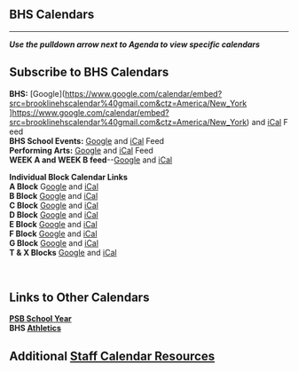 BHS Calendars
-------------

* * *

___Use the pulldown arrow next to Agenda to view specific calendars___

Subscribe to BHS Calendars
--------------------------

**BHS:** [Google](https://www.google.com/calendar/embed?src=brooklinehscalendar%40gmail.com&ctz=America/New_York ]https://www.google.com/calendar/embed?src=brooklinehscalendar%40gmail.com&ctz=America/New_York) and [iCal](https://www.google.com/calendar/ical/brooklinehscalendar%40gmail.com/public/basic.ics) Feed  
**BHS School Events:** [Google](https://www.google.com/calendar/embed?src=os34jv0lhlupfht6a740mj57cg%40group.calendar.google.com&ctz=America/New_York) and [iCal](https://calendar.google.com/calendar/ical/os34jv0lhlupfht6a740mj57cg%40group.calendar.google.com/public/basic.ics) Feed  
**Performing Arts:** [Google](https://www.google.com/calendar/embed?src=r7bp0pdrks9d1doq17q9qpkct4%40group.calendar.google.com&ctz=America/New_York) and [iCal](https://www.google.com/calendar/ical/r7bp0pdrks9d1doq17q9qpkct4%40group.calendar.google.com/public/basic.ics) Feed  
**WEEK A and WEEK B feed**\--[Google](https://calendar.google.com/calendar/embed?src=psbma.org_nd9ofrk7jn48r1p4pav0liiato%40group.calendar.google.com&ctz=America%2FNew_York) and [iCal](https://calendar.google.com/calendar/ical/psbma.org_nd9ofrk7jn48r1p4pav0liiato%40group.calendar.google.com/public/basic.ics)  

**Individual Block Calendar Links**  
**A Block** G[oogle](https://www.google.com/calendar/embed?src=5frdrds60j1ht155qmejinujt0%40group.calendar.google.com&ctz=America/New_York) and [iCal](https://www.google.com/calendar/ical/5frdrds60j1ht155qmejinujt0%40group.calendar.google.com/public/basic.ics)  
**B Block** [Google](https://www.google.com/calendar/embed?src=dl4puu3ndpl51k1vr7b8fc1n7o%40group.calendar.google.com&ctz=America/New_York) and [iCal](https://www.google.com/calendar/ical/dl4puu3ndpl51k1vr7b8fc1n7o%40group.calendar.google.com/public/basic.ics)  
**C Block** [G](https://www.google.com/calendar/embed?src=sbcvnne6kualnj693jeqvdrf80%40group.calendar.google.com&ctz=America/New_York)[oogle](https://www.google.com/calendar/embed?src=sbcvnne6kualnj693jeqvdrf80%40group.calendar.google.com&ctz=America/New_York) and [iCal](https://www.google.com/calendar/ical/sbcvnne6kualnj693jeqvdrf80%40group.calendar.google.com/public/basic.ics)  
**D Block** [G](https://www.google.com/calendar/embed?src=64jd124ksdfcu2j9upfoaat328%40group.calendar.google.com&ctz=America/New_York)[oogle](https://www.google.com/calendar/embed?src=64jd124ksdfcu2j9upfoaat328%40group.calendar.google.com&ctz=America/New_York) and [iCal  
​](https://www.google.com/calendar/ical/64jd124ksdfcu2j9upfoaat328%40group.calendar.google.com/public/basic.ics)**E Block** [G](https://www.google.com/calendar/embed?src=rslo76r0cvkt50rn2jumluvsg8%40group.calendar.google.com&ctz=America/New_York)[oogle](https://www.google.com/calendar/embed?src=rslo76r0cvkt50rn2jumluvsg8%40group.calendar.google.com&ctz=America/New_York) and [iCal](https://www.google.com/calendar/ical/rslo76r0cvkt50rn2jumluvsg8%40group.calendar.google.com/public/basic.ics)  
**F Block** [G](https://www.google.com/calendar/embed?src=1komhc6nfbns2ib1j9gese0im8%40group.calendar.google.com&ctz=America/New_York)[oogle](https://www.google.com/calendar/embed?src=1komhc6nfbns2ib1j9gese0im8%40group.calendar.google.com&ctz=America/New_York) and [iCal](https://www.google.com/calendar/ical/1komhc6nfbns2ib1j9gese0im8%40group.calendar.google.com/public/basic.ics)  
**G Block** [G](https://www.google.com/calendar/embed?src=n2b7hl51t2pb934qbl35s5ut60%40group.calendar.google.com&ctz=America/New_York)[oogle](https://www.google.com/calendar/embed?src=n2b7hl51t2pb934qbl35s5ut60%40group.calendar.google.com&ctz=America/New_York) and [iCal](https://www.google.com/calendar/ical/n2b7hl51t2pb934qbl35s5ut60%40group.calendar.google.com/public/basic.ics)  
**T & X Blocks** [Google](https://calendar.google.com/calendar/embed?src=tsvlt9rhfdnu9shn6kglpdivr8%40group.calendar.google.com&ctz=America%2FNew_York) and [iCal](https://calendar.google.com/calendar/ical/tsvlt9rhfdnu9shn6kglpdivr8%40group.calendar.google.com/public/basic.ics)  

  
​

Links to Other Calendars
------------------------

****[PSB School Year](http://www.brookline.k12.ma.us/Page/2)****  
**BHS [Athletics](http://schedules.schedulestar.com/Brookline-High-School-Brookline-MA/5day)**

Additional ﻿[Staff Calendar Resources](/faculty--staff.html)﻿
-------------------------------------------------------------